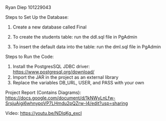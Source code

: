 Ryan Diep
101229043

Steps to Set Up the Database:
1. Create a new database called Final
2. To create the students table:
run the ddl.sql file in PgAdmin

3. To insert the default data into the table:
run the dml.sql file in PgAdmin

Steps to Run the Code:
1. Install the PostgresSQL JDBC driver: https://www.postgresql.org/download/
2. Import the JAR in the project as an external library
3. Replace the variables DB_URL, USER, and PASS with your own

Project Report (Contains Diagrams):
https://docs.google.com/document/d/1kNWyLnLfw-SrsjuAigi6whnypoVP7LHmdu2pQZrw-l4/edit?usp=sharing

Video:
https://youtu.be/NDlqKg_excI
